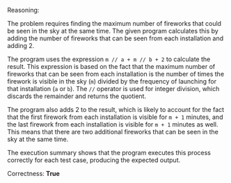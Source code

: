 Reasoning:

The problem requires finding the maximum number of fireworks that could be seen in the sky at the same time. The given program calculates this by adding the number of fireworks that can be seen from each installation and adding 2.

The program uses the expression `m // a + m // b + 2` to calculate the result. This expression is based on the fact that the maximum number of fireworks that can be seen from each installation is the number of times the firework is visible in the sky (`m`) divided by the frequency of launching for that installation (`a` or `b`). The `//` operator is used for integer division, which discards the remainder and returns the quotient.

The program also adds 2 to the result, which is likely to account for the fact that the first firework from each installation is visible for `m + 1` minutes, and the last firework from each installation is visible for `m + 1` minutes as well. This means that there are two additional fireworks that can be seen in the sky at the same time.

The execution summary shows that the program executes this process correctly for each test case, producing the expected output.

Correctness: **True**
